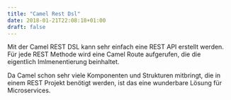 ```yaml
---
title: "Camel Rest Dsl"
date: 2018-01-21T22:08:18+01:00
draft: false
---
```


Mit der Camel REST DSL kann sehr einfach eine REST API erstellt werden. Für jede REST Methode wird eine Camel Route aufgerufen, die die eigentlich Imlmenentierung beinhaltet.

Da Camel schon sehr viele Komponenten und Strukturen mitbringt, die in einem REST Projekt benötigt werden, ist das eine wunderbare Lösung für Microservices.
